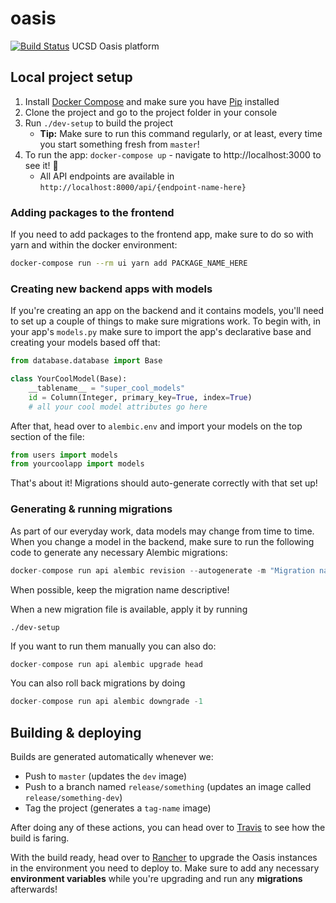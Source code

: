 # oasis
[![Build Status](https://travis-ci.org/instedd/oasis.svg?branch=master)](https://travis-ci.org/instedd/oasis)
UCSD Oasis platform

## Local project setup

1. Install [Docker Compose](https://docs.docker.com/compose/install/) and make sure you have [Pip](https://yarnpkg.com/getting-started/install) installed
2. Clone the project and go to the project folder in your console
3. Run `./dev-setup` to build the project
    - **Tip:** Make sure to run this command regularly, or at least, every time you start something fresh from `master`!
4. To run the app: `docker-compose up` - navigate to http://localhost:3000 to see it! 🚀
    - All API endpoints are available in `http://localhost:8000/api/{endpoint-name-here}`

### Adding packages to the frontend

If you need to add packages to the frontend app, make sure to do so with yarn and within the docker environment:

```zsh
docker-compose run --rm ui yarn add PACKAGE_NAME_HERE 
```

### Creating new backend apps with models

If you're creating an app on the backend and it contains models, you'll need to set up a couple of things to make sure migrations work. To begin with, in your app's `models.py` make sure to import the app's declarative base and creating your models based off that:

```python
from database.database import Base

class YourCoolModel(Base):
    __tablename__ = "super_cool_models"
    id = Column(Integer, primary_key=True, index=True)
    # all your cool model attributes go here
```

After that, head over to `alembic.env` and import your models on the top section of the file:

```python
from users import models
from yourcoolapp import models
```

That's about it! Migrations should auto-generate correctly with that set up!

### Generating & running migrations

As part of our everyday work, data models may change from time to time. When you change a model in the backend, make sure to run the following code to generate any necessary Alembic migrations:

```python
docker-compose run api alembic revision --autogenerate -m "Migration name here!"
```

When possible, keep the migration name descriptive!

When a new migration file is available, apply it by running

```
./dev-setup
```
If you want to run them manually you can also do:

```python
docker-compose run api alembic upgrade head
```

You can also roll back migrations by doing

```python
docker-compose run api alembic downgrade -1
```

## Building & deploying

Builds are generated automatically whenever we:

- Push to `master` (updates the `dev` image)
- Push to a branch named `release/something` (updates an image called `release/something-dev`)
- Tag the project (generates a `tag-name` image)

After doing any of these actions, you can head over to [Travis](https://travis-ci.org/github/instedd/oasis) to see  how the build is faring.

With the build ready, head over to [Rancher](https://rancher.instedd.org/) to upgrade the Oasis instances in the environment you need to deploy to. Make sure to add any necessary **environment variables** while you're upgrading and run any **migrations** afterwards!
